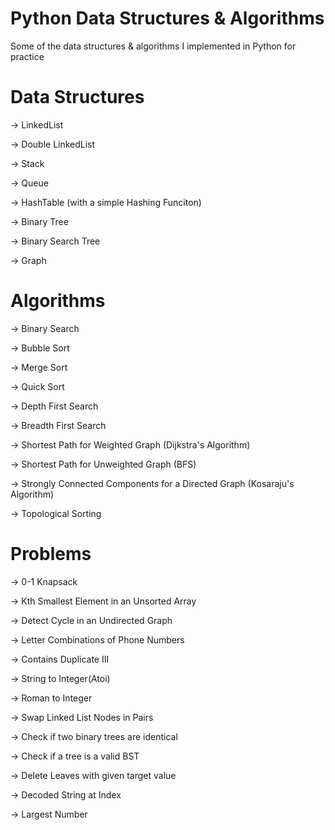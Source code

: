 # Python Data Structures & Algorithms
Some of the data structures & algorithms I implemented in Python for practice

# Data Structures
-> LinkedList

-> Double LinkedList

-> Stack

-> Queue

-> HashTable (with a simple Hashing Funciton)

-> Binary Tree

-> Binary Search Tree

-> Graph

# Algorithms

-> Binary Search

-> Bubble Sort

-> Merge Sort

-> Quick Sort

-> Depth First Search

-> Breadth First Search

-> Shortest Path for Weighted Graph (Dijkstra's Algorithm)

-> Shortest Path for Unweighted Graph (BFS)

-> Strongly Connected Components for a Directed Graph (Kosaraju's Algorithm)

-> Topological Sorting

# Problems

-> 0-1 Knapsack

-> Kth Smallest Element in an Unsorted Array

-> Detect Cycle in an Undirected Graph

-> Letter Combinations of Phone Numbers

-> Contains Duplicate III

-> String to Integer(Atoi)

-> Roman to Integer

-> Swap Linked List Nodes in Pairs

-> Check if two binary trees are identical

-> Check if a tree is a valid BST

-> Delete Leaves with given target value

-> Decoded String at Index

-> Largest Number